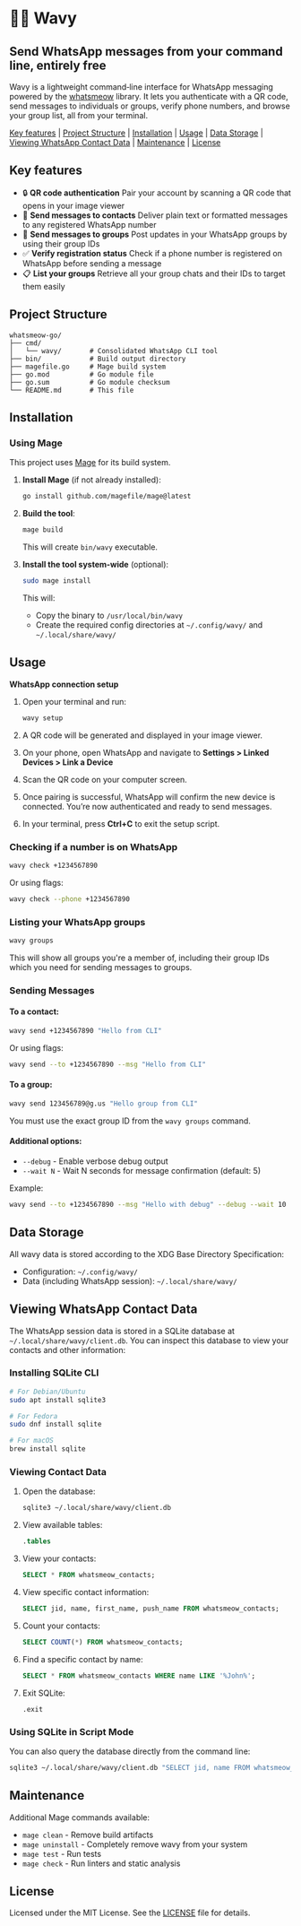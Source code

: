 # 🌊💬 **Wavy**

## Send WhatsApp messages from your command line, entirely free

Wavy is a lightweight command‑line interface for WhatsApp messaging powered by the [whatsmeow](https://github.com/tulir/whatsmeow) library. It lets you authenticate with a QR code, send messages to individuals or groups, verify phone numbers, and browse your group list, all from your terminal.

[Key features](#key-features) | [Project Structure](#project-structure) | [Installation](#installation) | [Usage](#usage) | [Data Storage](#data-storage) | [Viewing WhatsApp Contact Data](#viewing-whatsapp-contact-data) | [Maintenance](#maintenance) | [License](#license)

## Key features

- 🔒 **QR code authentication**
  Pair your account by scanning a QR code that opens in your image viewer
- 💬 **Send messages to contacts**
  Deliver plain text or formatted messages to any registered WhatsApp number
- 👥 **Send messages to groups**
  Post updates in your WhatsApp groups by using their group IDs
- ✅ **Verify registration status**
  Check if a phone number is registered on WhatsApp before sending a message
- 📋 **List your groups**
  Retrieve all your group chats and their IDs to target them easily

## Project Structure

```
whatsmeow-go/
├── cmd/
│   └── wavy/       # Consolidated WhatsApp CLI tool
├── bin/            # Build output directory
├── magefile.go     # Mage build system
├── go.mod          # Go module file
├── go.sum          # Go module checksum
└── README.md       # This file
```

## Installation

### Using Mage

This project uses [Mage](https://magefile.org/) for its build system.

1. **Install Mage** (if not already installed):

   ```bash
   go install github.com/magefile/mage@latest
   ```

2. **Build the tool**:

   ```bash
   mage build
   ```

   This will create `bin/wavy` executable.

3. **Install the tool system-wide** (optional):

   ```bash
   sudo mage install
   ```

   This will:

   - Copy the binary to `/usr/local/bin/wavy`
   - Create the required config directories at `~/.config/wavy/` and `~/.local/share/wavy/`

## Usage

**WhatsApp connection setup**

1. Open your terminal and run:

   ```bash
   wavy setup
   ```

2. A QR code will be generated and displayed in your image viewer.
3. On your phone, open WhatsApp and navigate to
   **Settings > Linked Devices > Link a Device**
4. Scan the QR code on your computer screen.
5. Once pairing is successful, WhatsApp will confirm the new device is connected. You’re now authenticated and ready to send messages.
6. In your terminal, press **Ctrl+C** to exit the setup script.

### Checking if a number is on WhatsApp

```bash
wavy check +1234567890
```

Or using flags:

```bash
wavy check --phone +1234567890
```

### Listing your WhatsApp groups

```bash
wavy groups
```

This will show all groups you're a member of, including their group IDs which you need for sending messages to groups.

### Sending Messages

#### To a contact:

```bash
wavy send +1234567890 "Hello from CLI"
```

Or using flags:

```bash
wavy send --to +1234567890 --msg "Hello from CLI"
```

#### To a group:

```bash
wavy send 123456789@g.us "Hello group from CLI"
```

You must use the exact group ID from the `wavy groups` command.

#### Additional options:

- `--debug` - Enable verbose debug output
- `--wait N` - Wait N seconds for message confirmation (default: 5)

Example:

```bash
wavy send --to +1234567890 --msg "Hello with debug" --debug --wait 10
```

## Data Storage

All wavy data is stored according to the XDG Base Directory Specification:

- Configuration: `~/.config/wavy/`
- Data (including WhatsApp session): `~/.local/share/wavy/`

## Viewing WhatsApp Contact Data

The WhatsApp session data is stored in a SQLite database at `~/.local/share/wavy/client.db`. You can inspect this database to view your contacts and other information:

### Installing SQLite CLI

```bash
# For Debian/Ubuntu
sudo apt install sqlite3

# For Fedora
sudo dnf install sqlite

# For macOS
brew install sqlite
```

### Viewing Contact Data

1. Open the database:

   ```bash
   sqlite3 ~/.local/share/wavy/client.db
   ```

2. View available tables:

   ```sql
   .tables
   ```

3. View your contacts:

   ```sql
   SELECT * FROM whatsmeow_contacts;
   ```

4. View specific contact information:

   ```sql
   SELECT jid, name, first_name, push_name FROM whatsmeow_contacts;
   ```

5. Count your contacts:

   ```sql
   SELECT COUNT(*) FROM whatsmeow_contacts;
   ```

6. Find a specific contact by name:

   ```sql
   SELECT * FROM whatsmeow_contacts WHERE name LIKE '%John%';
   ```

7. Exit SQLite:

   ```
   .exit
   ```

### Using SQLite in Script Mode

You can also query the database directly from the command line:

```bash
sqlite3 ~/.local/share/wavy/client.db "SELECT jid, name FROM whatsmeow_contacts"
```

## Maintenance

Additional Mage commands available:

- `mage clean` - Remove build artifacts
- `mage uninstall` - Completely remove wavy from your system
- `mage test` - Run tests
- `mage check` - Run linters and static analysis

## License

Licensed under the MIT License. See the [LICENSE](LICENSE) file for details.
